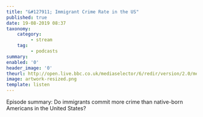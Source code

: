```yaml
---
title: "&#127911; Immigrant Crime Rate in the US"
published: true
date: 19-08-2019 08:37
taxonomy:
    category:
         - stream
    tag:
         - podcasts
summary:
enabled: '0'
header_image: '0'
theurl: http://open.live.bbc.co.uk/mediaselector/6/redir/version/2.0/mediaset/audio-nondrm-download/proto/http/vpid/p07k74wj.mp3
image: artwork-resized.png
template: listen
---
```

 
Episode summary: Do immigrants commit more crime than native-born Americans in the United States?
